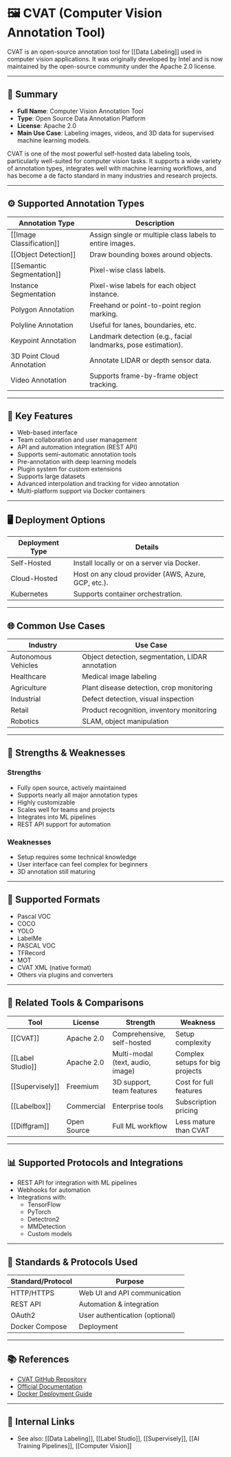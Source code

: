 # 🖼️ CVAT (Computer Vision Annotation Tool)

CVAT is an open-source annotation tool for [[Data Labeling]] used in computer vision applications. It was originally developed by Intel and is now maintained by the open-source community under the Apache 2.0 license.

---

## 🔎 Summary

- **Full Name**: Computer Vision Annotation Tool
- **Type**: Open Source Data Annotation Platform
- **License**: Apache 2.0
- **Main Use Case**: Labeling images, videos, and 3D data for supervised machine learning models.

CVAT is one of the most powerful self-hosted data labeling tools, particularly well-suited for computer vision tasks. It supports a wide variety of annotation types, integrates well with machine learning workflows, and has become a de facto standard in many industries and research projects.

---

## ⚙️ Supported Annotation Types

| Annotation Type | Description |
|------------------|-------------|
| [[Image Classification]] | Assign single or multiple class labels to entire images. |
| [[Object Detection]] | Draw bounding boxes around objects. |
| [[Semantic Segmentation]] | Pixel-wise class labels. |
| Instance Segmentation | Pixel-wise labels for each object instance. |
| Polygon Annotation | Freehand or point-to-point region marking. |
| Polyline Annotation | Useful for lanes, boundaries, etc. |
| Keypoint Annotation | Landmark detection (e.g., facial landmarks, pose estimation). |
| 3D Point Cloud Annotation | Annotate LIDAR or depth sensor data. |
| Video Annotation | Supports frame-by-frame object tracking. |

---

## 🚀 Key Features

- Web-based interface
- Team collaboration and user management
- API and automation integration (REST API)
- Supports semi-automatic annotation tools
- Pre-annotation with deep learning models
- Plugin system for custom extensions
- Supports large datasets
- Advanced interpolation and tracking for video annotation
- Multi-platform support via Docker containers

---

## 🖥️ Deployment Options

| Deployment Type | Details |
|------------------|---------|
| Self-Hosted | Install locally or on a server via Docker. |
| Cloud-Hosted | Host on any cloud provider (AWS, Azure, GCP, etc.). |
| Kubernetes | Supports container orchestration. |

---

## 🌐 Common Use Cases

| Industry | Use Case |
|----------|----------|
| Autonomous Vehicles | Object detection, segmentation, LIDAR annotation |
| Healthcare | Medical image labeling |
| Agriculture | Plant disease detection, crop monitoring |
| Industrial | Defect detection, visual inspection |
| Retail | Product recognition, inventory monitoring |
| Robotics | SLAM, object manipulation |

---

## 🔧 Strengths & Weaknesses

### Strengths

- Fully open source, actively maintained
- Supports nearly all major annotation types
- Highly customizable
- Scales well for teams and projects
- Integrates into ML pipelines
- REST API support for automation

### Weaknesses

- Setup requires some technical knowledge
- User interface can feel complex for beginners
- 3D annotation still maturing

---

## 🔄 Supported Formats

- Pascal VOC
- COCO
- YOLO
- LabelMe
- PASCAL VOC
- TFRecord
- MOT
- CVAT XML (native format)
- Others via plugins and converters

---

## 🔗 Related Tools & Comparisons

| Tool | License | Strength | Weakness |
|------|---------|----------|----------|
| [[CVAT]] | Apache 2.0 | Comprehensive, self-hosted | Setup complexity |
| [[Label Studio]] | Apache 2.0 | Multi-modal (text, audio, image) | Complex setups for big projects |
| [[Supervisely]] | Freemium | 3D support, team features | Cost for full features |
| [[Labelbox]] | Commercial | Enterprise tools | Subscription pricing |
| [[Diffgram]] | Open Source | Full ML workflow | Less mature than CVAT |

---

## 📊 Supported Protocols and Integrations

- REST API for integration with ML pipelines
- Webhooks for automation
- Integrations with:
  - TensorFlow
  - PyTorch
  - Detectron2
  - MMDetection
  - Custom models

---

## 🧪 Standards & Protocols Used

| Standard/Protocol | Purpose |
|--------------------|---------|
| HTTP/HTTPS | Web UI and API communication |
| REST API | Automation & integration |
| OAuth2 | User authentication (optional) |
| Docker Compose | Deployment |

---

## 📚 References

- [CVAT GitHub Repository](https://github.com/opencv/cvat)
- [Official Documentation](https://opencv.github.io/cvat/)
- [Docker Deployment Guide](https://opencv.github.io/cvat/docs/administration/basics/installation/)

---

## 🔗 Internal Links

- See also: [[Data Labeling]], [[Label Studio]], [[Supervisely]], [[AI Training Pipelines]], [[Computer Vision]]
